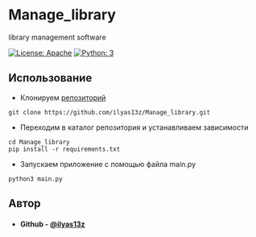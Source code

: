 # Manage_library
library management software

[![License: Apache](https://img.shields.io/badge/License-Apache%202.0-blue.svg)](https://www.apache.org/licenses/LICENSE-2.0) [![Python: 3](https://img.shields.io/badge/python-3-blue.svg)](https://www.python.org/)

## Использование
* Клонируем [репозиторий](https://github.com/ilyas13z/Manage_library)
```shell
git clone https://github.com/ilyas13z/Manage_library.git
```
* Переходим в каталог репозитория и устанавливаем зависимости
```shell
cd Manage_library
pip install -r requirements.txt
```
* Запускаем приложение с помощью файла main.py
```shell
python3 main.py
``` 

## Автор
* #### Github - [@ilyas13z](https://github.com/ilyas13z)
